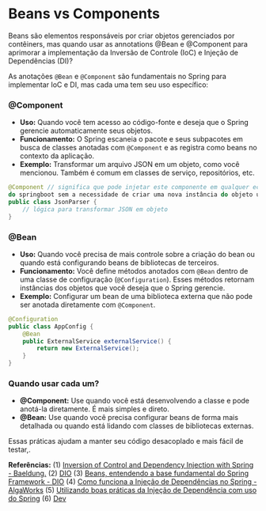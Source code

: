 # Beans vs Components

Beans são elementos responsáveis por criar objetos gerenciados por contêiners, mas quando usar as annotations @Bean e @Component para aprimorar a implementação da Inversão de Controle (IoC) e Injeção de Dependências (DI)?


As anotações `@Bean` e `@Component` são fundamentais no Spring para implementar IoC e DI, mas cada uma tem seu uso específico:

### @Component
- **Uso:** Quando você tem acesso ao código-fonte e deseja que o Spring gerencie automaticamente seus objetos.
- **Funcionamento:** O Spring escaneia o pacote e seus subpacotes em busca de classes anotadas com `@Component` e as registra como beans no contexto da aplicação.
- **Exemplo:** Transformar um arquivo JSON em um objeto, como você mencionou. Também é comum em classes de serviço, repositórios, etc.

```java
@Component // significa que pode injetar este componente em qualquer ecossistema
do springboot sem a necessidade de criar uma nova instância do objeto usando new)
public class JsonParser {
    // lógica para transformar JSON em objeto
}
```

### @Bean
- **Uso:** Quando você precisa de mais controle sobre a criação do bean ou quando está configurando beans de bibliotecas de terceiros.
- **Funcionamento:** Você define métodos anotados com `@Bean` dentro de uma classe de configuração (`@Configuration`). Esses métodos retornam instâncias dos objetos que você deseja que o Spring gerencie.
- **Exemplo:** Configurar um bean de uma biblioteca externa que não pode ser anotada diretamente com `@Component`.

```java
@Configuration
public class AppConfig {
    @Bean
    public ExternalService externalService() {
        return new ExternalService();
    }
}
```

### Quando usar cada um?
- **@Component:** Use quando você está desenvolvendo a classe e pode anotá-la diretamente. É mais simples e direto.
- **@Bean:** Use quando você precisa configurar beans de forma mais detalhada ou quando está lidando com classes de bibliotecas externas. 

Essas práticas ajudam a manter seu código desacoplado e mais fácil de testar,.

**Referências:**
(1) [Inversion of Control and Dependency Injection with Spring - Baeldung.](https://www.baeldung.com/inversion-control-and-dependency-injection-in-spring.)
(2) [DIO](https://www.dio.me/articles/inversao-de-controle-e-injecao-de-dependencia-no-spring-simplificado.)
(3) [Beans, entendendo a base fundamental do Spring Framework - DIO](https://www.dio.me/articles/beans-entendendo-a-base-fundamental-do-spring-framework)
(4) [Como funciona a Injeção de Dependências no Spring - AlgaWorks](https://blog.algaworks.com/injecao-de-dependencias-spring/)
(5) [Utilizando boas práticas da Injeção de Dependência com uso do Spring](https://dev.to/joangele/utilizando-boas-praticas-da-injecao-de-dependencia-com-uso-do-spring-b4l)
(6) [Dev](https://dev.to/eidher/spring-injection-types-c6d)
